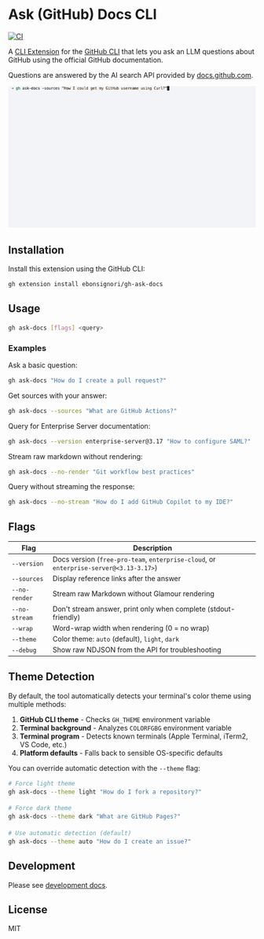 # Ask (GitHub) Docs CLI

[![CI](https://github.com/Ebonsignori/gh-ask-docs/workflows/CI/badge.svg)](https://github.com/Ebonsignori/gh-ask-docs/actions)

A [CLI Extension](https://docs.github.com/en/github-cli/github-cli/using-github-cli-extensions) for the [GitHub CLI](https://cli.github.com/) that lets you ask an LLM questions about GitHub using the official GitHub documentation.

Questions are answered by the AI search API provided by [docs.github.com](https://docs.github.com/en).

![Demonstration of asking `gh ask-docs` a question and getting a streamed response.](./docs/demo.gif)

## Installation

Install this extension using the GitHub CLI:

```bash
gh extension install ebonsignori/gh-ask-docs
```

## Usage

```bash
gh ask-docs [flags] <query>
```

### Examples

Ask a basic question:
```bash
gh ask-docs "How do I create a pull request?"
```

Get sources with your answer:
```bash
gh ask-docs --sources "What are GitHub Actions?"
```

Query for Enterprise Server documentation:
```bash
gh ask-docs --version enterprise-server@3.17 "How to configure SAML?"
```

Stream raw markdown without rendering:
```bash
gh ask-docs --no-render "Git workflow best practices"
```

Query without streaming the response:
```bash
gh ask-docs --no-stream "How do I add GitHub Copilot to my IDE?"
```

## Flags

| Flag | Description |
|------|-------------|
| `--version` | Docs version (`free-pro-team`, `enterprise-cloud`, or `enterprise-server@<3.13-3.17>`) |
| `--sources` | Display reference links after the answer |
| `--no-render` | Stream raw Markdown without Glamour rendering |
| `--no-stream` | Don't stream answer, print only when complete (stdout-friendly) |
| `--wrap` | Word-wrap width when rendering (0 = no wrap) |
| `--theme` | Color theme: `auto` (default), `light`, `dark` |
| `--debug` | Show raw NDJSON from the API for troubleshooting |

## Theme Detection

By default, the tool automatically detects your terminal's color theme using multiple methods:

1. **GitHub CLI theme** - Checks `GH_THEME` environment variable
2. **Terminal background** - Analyzes `COLORFGBG` environment variable 
3. **Terminal program** - Detects known terminals (Apple Terminal, iTerm2, VS Code, etc.)
4. **Platform defaults** - Falls back to sensible OS-specific defaults

You can override automatic detection with the `--theme` flag:

```bash
# Force light theme
gh ask-docs --theme light "How do I fork a repository?"

# Force dark theme  
gh ask-docs --theme dark "What are GitHub Pages?"

# Use automatic detection (default)
gh ask-docs --theme auto "How do I create an issue?"
```

## Development

Please see [development docs](./DEVELOPMENT.md).

## License

MIT